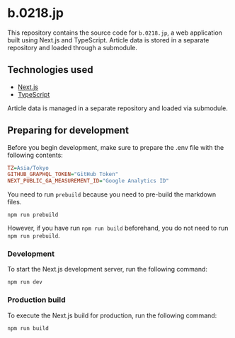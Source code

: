 # b.0218.jp

This repository contains the source code for `b.0218.jp`, a web application built using Next.js and TypeScript. Article data is stored in a separate repository and loaded through a submodule.

## Technologies used

- [Next.js](https://nextjs.org/)
- [TypeScript](https://www.typescriptlang.org/)

Article data is managed in a separate repository and loaded via submodule.

## Preparing for development

Before you begin development, make sure to prepare the .env file with the following contents:

```ini
TZ=Asia/Tokyo
GITHUB_GRAPHQL_TOKEN="GitHub Token"
NEXT_PUBLIC_GA_MEASUREMENT_ID="Google Analytics ID"
```

You need to run `prebuild` because you need to pre-build the markdown files.

```
npm run prebuild
```

However, if you have run `npm run build` beforehand, you do not need to run `npm run prebuild`.

### Development

To start the Next.js development server, run the following command:

```
npm run dev
```

### Production build

To execute the Next.js build for production, run the following command:

```
npm run build
```
